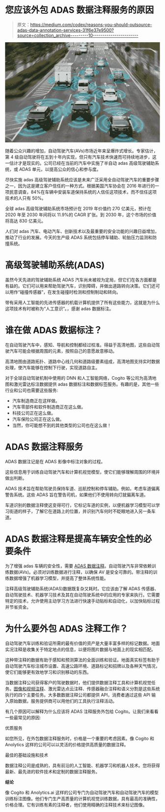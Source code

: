 # 您应该外包 ADAS 数据注释服务的原因

> 原文：<https://medium.com/codex/reasons-you-should-outsource-adas-data-annotation-services-31f6e37e9500?source=collection_archive---------10----------------------->

![](img/70070f6f8b96e626ad25cebafa6a9090.png)

随着公众兴趣的增加，自动驾驶汽车(AVs)市场近年来呈爆炸式增长。专家估计，第 4 级自动驾驶将在五到十年内实现，但只有汽车技术快速而可持续地进步，这一估计才是现实的。公司已经在当前的汽车中实施了半自动 adas 高级驾驶辅助系统，或 ADAS 单元，以提高公众的信心和参与度。

尽快实施 adas 高级驾驶辅助系统应该是未来广泛采用全自动驾驶汽车的重要步骤之一，因为这是建立客户信任的一种方式。根据美国汽车协会在 2016 年进行的一项民意调查，84%在车辆中安装车道保持系统的人信任这项技术，而不信任这项技术的人只有 50%。

全球 adas 高级驾驶辅助系统市场预计在 2019 年价值约 270 亿美元，预计在 2020 年至 2030 年间将以 11.9%的 CAGR 扩张。到 2030 年，这个市场的价值将高达 830 亿美元。

人们对 adas 汽车、电动汽车、创新技术以及最重要的安全功能的兴趣日益增加，推动了行业的发展。今天的生产级 ADAS 系统包括停车辅助、轮胎压力监测和防撞系统。

# 高级驾驶辅助系统(ADAS)

虽然今天先进的驾驶辅助系统 ADAS 汽车尚未被视为定局，但它们在各方面都是有益的。它们可以用来帮助驾驶汽车，识别障碍，并做出道路转向决策。它们还可以用作“碰撞传感器”，在发生碰撞时检测和控制制动和转向。

带有采用人工智能的先进传感器的机载计算机提供了所有这些能力，这就是为什么这项技术有时被称为“人工意识”。，感谢 adas 数据标注。

# 谁在做 ADAS 数据标注？

在自动驾驶汽车中，感知、导航和控制都经过校准。得益于高清地图，这些自动驾驶汽车可能会根据周围的元素，按照自己的意愿故意移动。

高清地图由道路拓扑、道路中心线几何和道路级要素组成，高清地图支持实时数据处理，使汽车能够在控制下行驶，实现道路自主。

对于全球自动驾驶机制中使用的 DNN 和人工智能网络，Cogito 等公司为高清地图和激光雷达标注数据提供 adas 数据标注和数据标签服务。有趣的是，其他一些行业和公司也需要这些服务:

*   汽车制造商正在这样做。
*   汽车零部件和软件制造商正在这么做。
*   科技公司正在这么做。
*   汽车保险公司正在这么做。
*   当然，你可能想不到的其他类型的公司也在这么做！

# ADAS 数据注释服务

ADAS 数据注记是在 ADAS 影像中标注对象的过程。

这些信息用于训练自动驾驶汽车和计算机视觉模型，使它们能够理解周围的环境并做出判断。

ADAS 技术旨在帮助驾驶员保持车道、巡航控制和停车辅助。例如，考虑车道偏离警告系统。这些 ADAS 旨在警告司机，如果他们不使用转向灯就偏离车道。

车道识别的数据注释使这变得可行，它标记车道的实例，以便机器学习模型可以学习街道的样子，了解它在道路上的位置，并识别汽车何时不眨眼地进入另一条车道。

# ADAS 数据注释是提高车辆安全性的必要条件

为了增强 adas 车辆的安全性，需要 [ADAS 数据注释](https://www.cogitotech.com/adas-annotation-services#:~:text=ADAS%20Annotation%20for%20Driver%20Monitoring&text=ADAS%20measures%20the%20indicators%20of,face%2C%20behavior%20and%20body%20movements.)。自动驾驶汽车非常依赖训练数据(AVs)。必须对训练数据进行注释，以确保 AV 是安全可靠的。带注释的训练数据增强了机器学习模型，并提高了整体系统性能。

注释高级驾驶辅助系统(ADAS)数据既复杂又耗时。它应该由了解 ADAS 传感器、自动驾驶技术、机器学习技术及其在自动驾驶系统中的应用的专家来执行。它需要特定的技术，允许使用主动学习方法进行快速手动贴标和自动化，以加快贴标过程并节省资金。

# 为什么要外包 ADAS 注释工作？

自动驾驶汽车训练和验证所需的最有价值的资产是大量丰富多样的标记数据。地面实况注释是收集关于特定地点的信息，以便将图片数据与地面上的现实相匹配。

这种带注释的数据有助于感知和预测算法的全面训练和验证。地面真实标签有助于自动驾驶汽车标注城市设置、高速公路环境、道路标记和招牌以及各种天气情况，使它们能够更有效地学习和识别移动的东西。

当数据注释公司获得客户的驾驶数据时，他们提供数据注释工具和计算机视觉任务。[图像和视频注释](https://www.anolytics.ai/image-annotation-services/)、激光雷达点云注释、传感器融合注释和语义分割是这些系统执行的四个主要任务。大多数数据注释公司都提供 API，消费者通过这些 API 输入原始数据，服务提供商可以用他们的工具执行注释活动。

有几个原因可以解释为什么应该将 ADAS 注释服务外包给 Cogito。让我们来看看一些最常见的原因:

优质服务

如您所见，在外包数据注释服务时，价格是一个重要的考虑因素。像 Cogito 和 Anolytics 这样的公司可以以灵活的价格提供高质量的数据注释。

最佳的基础设施和技术

数据注释公司是成熟的，具有前沿的人工智能、机器学习和机器人技术。您将获得最新、最先进的软件技术和定制的数据注释服务。

**结论**

像 Cogito 和 Anolytics.ai 这样的公司专门为自动驾驶汽车和自动驾驶汽车的模型训练标注图像。他们专门生产高质量的计算机视觉训练数据，具有最高的准确性，价格合理。它有训练有素的注释者，他们使用精确的注释技术来标记图像。